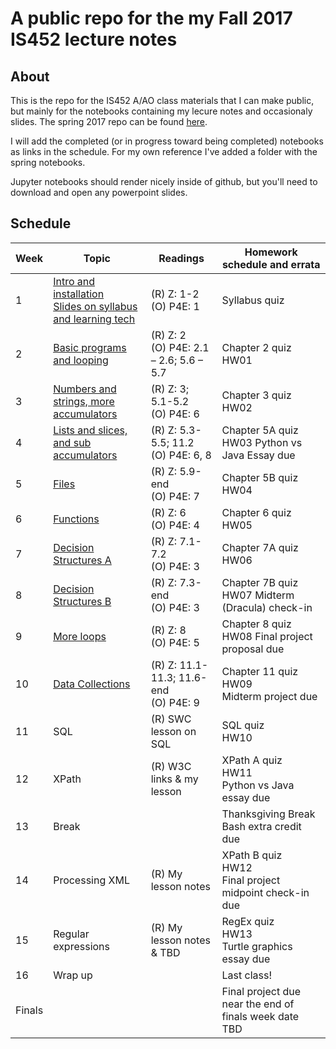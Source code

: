 # A public repo for the my Fall 2017 IS452 lecture notes

## About

This is the repo for the IS452 A/AO class materials that I can make public, but mainly for the notebooks containing my lecure notes and occasionaly slides.  The spring 2017 repo can be found [here](https://github.com/elliewix/LIS452-Spring2017Lectures).  

I will add the completed (or in progress toward being completed) notebooks as links in the schedule.  For my own reference I've added a folder with the spring notebooks.

Jupyter notebooks should render nicely inside of github, but you'll need to download and open any powerpoint slides.

## Schedule

| Week   | Topic                      | Readings                               | Homework schedule and errata                            |
|--------|----------------------------|----------------------------------------|---------------------------------------------------------|
| 1      | [Intro and installation](Lectures/Week-01-Intro.ipynb)<br>[Slides on syllabus and learning tech](Lectures/IS452Fall2017Week01.pptx)     | (R) Z: 1-2  <br>(O) P4E: 1                  | Syllabus quiz                                           |
| 2      | [Basic programs and looping](Lectures/Week-02-ExpressionsAndLoops.ipynb) | (R) Z: 2  <br>(O) P4E: 2.1 – 2.6; 5.6 – 5.7 | Chapter 2 quiz  <br>HW01                                     |
| 3      | [Numbers and strings, more accumulators](Lectures/Week-03-Accumulators.ipynb)        | (R) Z: 3; 5.1-5.2  <br>(O) P4E: 6           | Chapter 3 quiz  <br>HW02                                     |
| 4      | [Lists and slices, and sub accumulators](Lectures/Week-04-ListAllTheThings.ipynb)           | (R) Z: 5.3-5.5; 11.2  <br>(O) P4E: 6, 8     | Chapter 5A quiz  <br>HW03 Python vs Java Essay due           |
| 5      | [Files](Lectures/Week-05-ReadingFiles.ipynb)                      | (R) Z: 5.9-end  <br>(O) P4E: 7              | Chapter 5B quiz  <br>HW04                                    |
| 6      |[Functions](Lectures/Week-06-Functions.ipynb)                  | (R) Z: 6  <br>(O) P4E: 4                    | Chapter 6 quiz  <br>HW05                                     |
| 7      | [Decision Structures A](Lectures/Week-07-BooleansPt1-if-else.ipynb)      | (R) Z: 7.1-7.2  <br>(O) P4E: 3              | Chapter 7A quiz  <br>HW06                                    |
| 8      | [Decision Structures B](Lectures/Week08-BooleanRedo.ipynb)      | (R) Z: 7.3-end  <br>(O) P4E: 3              | Chapter 7B quiz  <br>HW07 Midterm (Dracula) check-in         |
| 9      | [More loops](Week09-While&sentinelloops.ipynb)                 | (R) Z: 8  <br>(O) P4E: 5                    | Chapter 8 quiz  <br>HW08 Final project proposal due          |
| 10     | [Data Collections](Week10-Dictionaries.ipynb)           | (R) Z: 11.1-11.3; 11.6-end  <br>(O) P4E: 9  | Chapter 11 quiz HW09 <br>Midterm project due              |
| 11     | SQL                        | (R) SWC lesson on SQL                  | SQL quiz  <br>HW10                                           |
| 12     | XPath                      | (R) W3C links & my lesson              | XPath A quiz  <br>HW11  <br>Python vs Java essay due              |
| 13     | Break                      |                                        | Thanksgiving Break Bash extra credit due                |
| 14     | Processing XML             | (R) My lesson notes                    | XPath B quiz  <br>HW12  <br>Final project midpoint check-in due   |
| 15     | Regular expressions        | (R) My lesson notes & TBD              | RegEx quiz  <br>HW13  <br>Turtle graphics essay due               |
| 16     | Wrap up                    |                                        | Last class!                                             |
| Finals |                            |                                        | Final project due near the end of finals week  date TBD |
